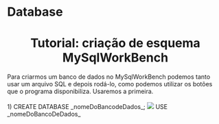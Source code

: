 # Database

<h1 align=center>Tutorial: criação de esquema MySqlWorkBench</h1>

<p>Para criarmos um banco de dados no MySqlWorkBench podemos tanto usar um arquivo SQL e depois rodá-lo, como podemos utilizar os botões que o programa disponibiliza. Usaremos a primeira. <br></br> 1) CREATE DATABASE _nomeDoBancodeDados_;<t></t>
<img src = "https://cdn.pixabay.com/photo/2016/09/19/21/50/sun-flower-1681385_640.jpg" >
<p2> USE _nomeDoBancoDeDados_</p2>

